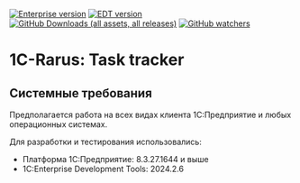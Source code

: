 [![Enterprise version](https://img.shields.io/badge/1С%3AПредприятие-8.3.27.1644-blue)](https://releases.1c.ru/version_files?nick=Platform83&ver=8.3.27.1644)
[![EDT version](https://img.shields.io/badge/EDT-2024.2.6-blue)](https://releases.1c.ru/version_files?nick=DevelopmentTools10&ver=2024.2.6)
[![GitHub Downloads (all assets, all releases)](https://img.shields.io/github/downloads/rarus/task-tracker-1c/total)](https://github.com/rarus/task-tracker-1c/releases)
[![GitHub watchers](https://img.shields.io/github/watchers/rarus/task-tracker-1c)](https://github.com/rarus/task-tracker-1c)

# 1С-Rarus: Task tracker

## Системные требования

Предполагается работа на всех видах клиента 1С:Предприятие и любых операционных системах.

Для разработки и тестирования использовались:
- Платформа 1С:Предприятие: 8.3.27.1644 и выше
- 1C:Enterprise Development Tools: 2024.2.6